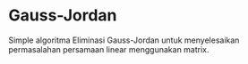 # Gauss-Jordan
Simple algoritma Eliminasi Gauss-Jordan untuk menyelesaikan permasalahan persamaan linear menggunakan matrix.
